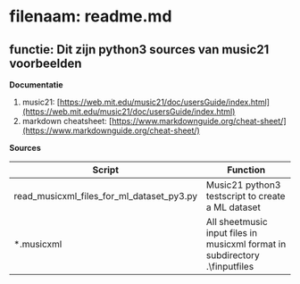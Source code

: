 # filenaam: readme.md
## functie: Dit zijn python3 sources van music21 voorbeelden

**Documentatie**
1. music21: [https://web.mit.edu/music21/doc/usersGuide/index.html](https://web.mit.edu/music21/doc/usersGuide/index.html)
2. markdown cheatsheet: [https://www.markdownguide.org/cheat-sheet/](https://www.markdownguide.org/cheat-sheet/)

**Sources**

| Script                                    | Function                                                                    |
|-------------------------------------------|-----------------------------------------------------------------------------|
| read_musicxml_files_for_ml_dataset_py3.py | Music21 python3 testscript to create a ML dataset                           |
| *.musicxml                                | All sheetmusic input files in musicxml format in subdirectory .\finputfiles |
